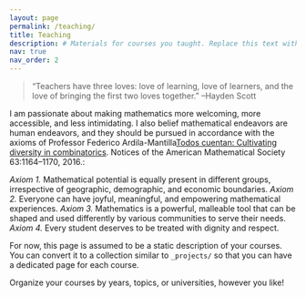 ```yaml
---
layout: page
permalink: /teaching/
title: Teaching
description: # Materials for courses you taught. Replace this text with your description.
nav: true
nav_order: 2
---
```


> “Teachers have three loves: love of learning, love of learners, and the love of bringing the first two loves together.”
> –Hayden Scott

I am passionate about making mathematics more welcoming, more accessible, and less intimidating. I also belief mathematical endeavors are human endeavors, and they should be pursued in accordance with the axioms of Professor Federico Ardila-Mantilla<d-footnote>[Todos cuentan: Cultivating diversity in combinatorics](https://www.ams.org/publications/journals/notices/201610/rnoti-p1164.pdf). Notices of the American Mathematical Society 63:1164–1170, 2016.</d-footnote>:

*Axiom 1.* Mathematical potential is equally present in different groups, irrespective of geographic, demographic, and economic boundaries.
*Axiom 2.* Everyone can have joyful, meaningful, and empowering mathematical experiences.
*Axiom 3.* Mathematics is a powerful, malleable tool that can be shaped and used differently by various communities to serve their needs.
*Axiom 4.* Every student deserves to be treated with dignity and respect.

For now, this page is assumed to be a static description of your courses. You can convert it to a collection similar to `_projects/` so that you can have a dedicated page for each course.

Organize your courses by years, topics, or universities, however you like!
